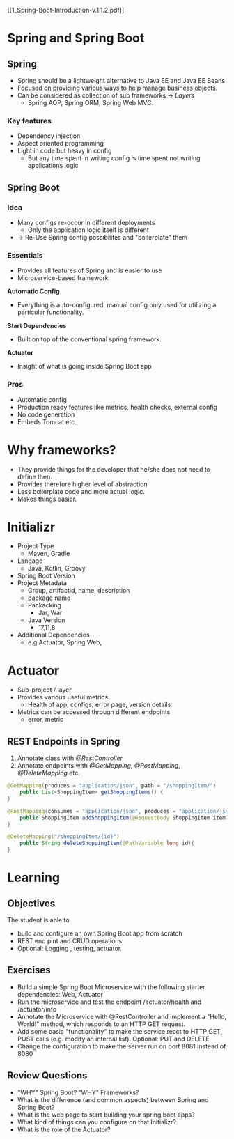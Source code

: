 [[1_Spring-Boot-Introduction-v.1.1.2.pdf]]

# Spring and Spring Boot 
## Spring
- Spring should be a lightweight alternative to Java EE and Java EE Beans 
- Focused on providing various ways to help manage business objects. 
- Can be considered as collection of sub frameworks -> *Layers* 
	- Spring AOP, Spring ORM, Spring Web MVC.
	
### Key features 
- Dependency injection
- Aspect oriented programming 
- Light in code but heavy in config
	- But any time spent in writing config is time spent not writing applications logic 
	

## **Spring Boot** 
### Idea 
- Many configs re-occur in different deployments 
	- Only the application logic itself is different 
- -> Re-Use Spring config possibilites and "boilerplate" them

### Essentials
- Provides all features of Spring and is easier to use
- Microservice-based framework

**Automatic Config**
- Everything is auto-configured, manual config only used for utilizing a particular functionality. 

**Start Dependencies**
- Built on top of the conventional spring framework. 

**Actuator**
- Insight of what is going inside Spring Boot app

### Pros 
- Automatic config 
- Production ready features like metrics, health checks, external config 
- No code generation 
- Embeds Tomcat etc. 

# Why frameworks? 
- They provide things for the developer that he/she does not need to define then.
- Provides therefore higher level of abstraction
- Less boilerplate code and more actual logic. 
- Makes things easier.

# Initializr
- Project Type 
	- Maven, Gradle 
- Langage 
	- Java, Kotlin, Groovy
- Spring Boot Version
- Project Metadata
	- Group, artifactid, name, description 
	- package name 
	- Packacking 
		- Jar, War
	- Java Version
		- 17,11,8
- Additional Dependencies 
	- e.g Actuator, Spring Web, 

# Actuator 
- Sub-project / layer 
- Provides various useful metrics
	- Health of app, configs, error page, version details 
- Metrics can be accessed through different endpoints
	- error, metric 

## REST Endpoints in Spring 
1. Annotate class with *@RestController* 
2. Annotate endpoints with *@GetMapping*, *@PostMapping*, *@DeleteMapping* etc.  

```java
@GetMapping(produces = "application/json", path = "/shoppingItem/")
    public List<ShoppingItem> getShoppingItems() {
}

@PostMapping(consumes = "application/json", produces = "application/json", path = "/shoppingItem")
    public ShoppingItem addShoppingItem(@RequestBody ShoppingItem item){
}

@DeleteMapping("/shoppingItem/{id}")
    public String deleteShoppingItem(@PathVariable long id){
}
```

# Learning 
## Objectives 
The student is able to 
- build anc configure an own Spring Boot app from scratch 
- REST end pint and CRUD operations 
- Optional: Logging , testing, actuator. 

## Exercises 
- Build a simple Spring Boot Microservice with the following starter dependencies: Web, Actuator
- Run the microservice and test the endpoint /actuator/health and /actuator/info
- Annotate the Microservice with @RestController and implement a "Hello, World!" method, which responds to an HTTP GET request.
- Add some basic "functionality" to make the service react to HTTP GET, POST calls (e.g. modify an internal list). Optional: PUT and DELETE
- Change the configuration to make the server run on port 8081 instead of 8080

## Review Questions 
- "WHY" Spring Boot? "WHY" Frameworks?
- What is the difference (and common aspects) between Spring and Spring Boot?
- What is the web page to start building your spring boot apps?
- What kind of things can you configure on that Initializr?
- What is the role of the Actuator?
